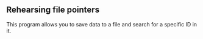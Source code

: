 ## Rehearsing file pointers
This program allows you to save data to a file and search for a specific ID in it.
